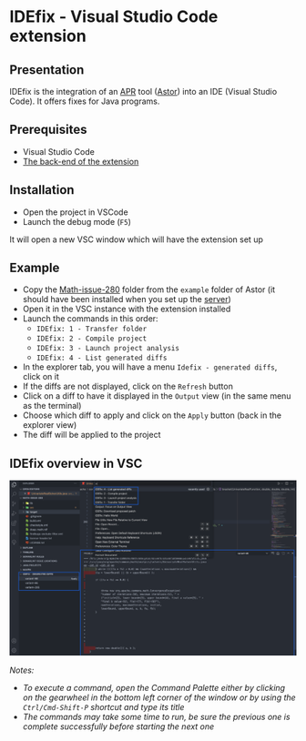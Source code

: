 # IDEfix - Visual Studio Code extension

## Presentation
IDEfix is the integration of an [APR](https://program-repair.org/) tool ([Astor](https://github.com/SpoonLabs/astor)) into an IDE (Visual Studio Code).
It offers fixes for Java programs.

## Prerequisites

- Visual Studio Code
- [The back-end of the extension](https://github.com/RomainVacheret/idefix)

## Installation

- Open the project in VSCode
- Launch the debug mode (`F5`)

It will open a new VSC window which will have the extension set up

## Example

- Copy the [Math-issue-280](https://github.com/SpoonLabs/astor/tree/release/examples/Math-issue-280) folder from the `example` folder of Astor (it should have been installed when you set up the [server](https://github.com/RomainVacheret/idefix))
- Open it in the VSC instance with the extension installed
- Launch the commands in this order:
  - `IDEfix: 1 - Transfer folder`
  - `IDEfix: 2 - Compile project`
  - `IDEfix: 3 - Launch project analysis`
  - `IDEfix: 4 - List generated diffs`
- In the explorer tab, you will have a menu `Idefix - generated diffs`, click on it
- If the diffs are not displayed, click on the `Refresh` button
- Click on a diff to have it displayed in the `Output` view (in the same menu as the terminal)
- Choose which diff to apply and click on the  `Apply` button (back in the explorer view)
- The diff will be applied to the project

## IDEfix overview in VSC
![](asset.png)

*Notes:*
- *To execute a command, open the Command Palette either by clicking on the gearwheel in the bottom left corner of the window or by using the `Ctrl/Cmd-Shift-P` shortcut and type its title*
- *The commands may take some time to run, be sure the previous one is complete successfully before starting the next one* 